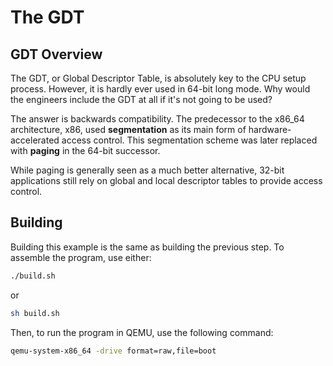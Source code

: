 # The GDT

## GDT Overview

The GDT, or Global Descriptor Table, is absolutely key to the CPU
setup process. However, it is hardly ever used in 64-bit long mode.
Why would the engineers include the GDT at all if it's not going to
be used?

The answer is backwards compatibility. The predecessor to the x86_64
architecture, x86, used **segmentation** as its main form of hardware-
accelerated access control. This segmentation scheme was later replaced
with **paging** in the 64-bit successor.

While paging is generally seen as a much better alternative, 32-bit
applications still rely on global and local descriptor tables to
provide access control.
## Building

Building this example is the same as building the previous step. To
assemble the program, use either:

```sh
./build.sh
```

or

```sh
sh build.sh
```

Then, to run the program in QEMU, use the following command:

```sh
qemu-system-x86_64 -drive format=raw,file=boot
```